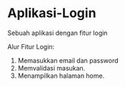 # Aplikasi-Login
Sebuah aplikasi  dengan fitur login

Alur Fitur Login:
1. Memasukkan email dan password
2. Memvalidasi masukan.
3. Menampilkan halaman home.
